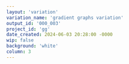 ```yaml
---
layout: 'variation'
variation_name: 'gradient graphs variation'
output_id: '000_003'
project_id: 'gg'
date_created: 2024-06-03 20:28:00 -0000
wip: false
background: 'white'
column: 3
---
```

